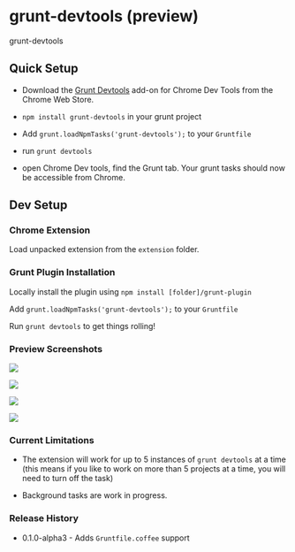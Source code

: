 grunt-devtools (preview)
==============

grunt-devtools

## Quick Setup

* Download the [Grunt Devtools](https://chrome.google.com/webstore/detail/grunt-devtools/fbiodiodggnlakggeeckkjccjhhjndnb?hl=en)
add-on for Chrome Dev Tools from the Chrome Web Store.

* `npm install grunt-devtools` in your grunt project

* Add `grunt.loadNpmTasks('grunt-devtools');` to your `Gruntfile`

* run `grunt devtools`

* open Chrome Dev tools, find the Grunt tab. Your grunt tasks should now be accessible from Chrome.



## Dev Setup

### Chrome Extension

Load unpacked extension from the `extension` folder.

### Grunt Plugin Installation

Locally install the plugin using `npm install [folder]/grunt-plugin`

Add `grunt.loadNpmTasks('grunt-devtools');` to your `Gruntfile`

Run `grunt devtools` to get things rolling!

### Preview Screenshots

![](http://v14d.com/i/512d9cc72f55d.jpg)

![](http://v14d.com/i/512d9d063f584.jpg)

![](http://v14d.com/i/512d79e6a08e9.png)

![](http://v14d.com/i/512db0deea5fd.jpg)

### Current Limitations

* The extension will work for up to 5 instances of `grunt devtools` at a time
(this means if you like to work on more than 5 projects at a time, you will need to turn off the task)

* Background tasks are work in progress.

### Release History

* 0.1.0-alpha3 - Adds `Gruntfile.coffee` support

